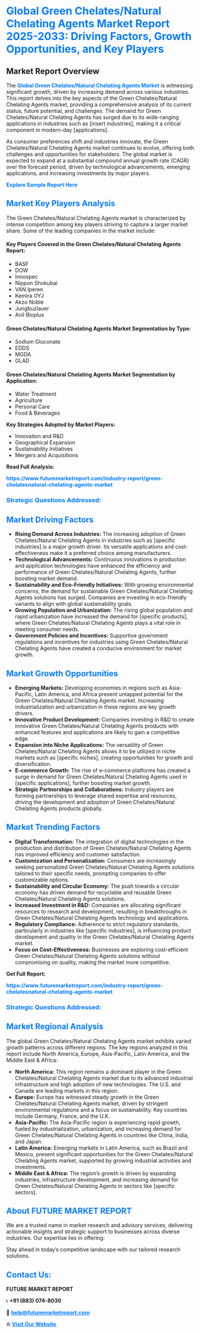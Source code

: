 <h1 style="color: #007BFF;">Global Green Chelates/Natural Chelating Agents Market Report 2025-2033: Driving Factors, Growth Opportunities, and Key Players</h1>

<section id="overview">
<h2>Market Report Overview</h2>
<p>The <a href="https://www.futuremarketreport.com/industry-report/green-chelatesnatural-chelating-agents-market" style="color: #007BFF; text-decoration: none;"><strong>Global Green Chelates/Natural Chelating Agents Market</strong></a> is witnessing significant growth, driven by increasing demand across various industries. This report delves into the key aspects of the Green Chelates/Natural Chelating Agents market, providing a comprehensive analysis of its current status, future potential, and challenges. The demand for Green Chelates/Natural Chelating Agents has surged due to its wide-ranging applications in industries such as [insert industries], making it a critical component in modern-day [applications].</p>
<p>As consumer preferences shift and industries innovate, the Green Chelates/Natural Chelating Agents market continues to evolve, offering both challenges and opportunities for stakeholders. The global market is expected to expand at a substantial compound annual growth rate (CAGR) over the forecast period, driven by technological advancements, emerging applications, and increasing investments by major players.</p>
</section>

<section id="overview">
<p><a href="https://www.futuremarketreport.com/request-sample/reportId=30903" style="color: #007BFF; text-decoration: none;"><strong>Explore Sample Report Here</strong></a></p>
</section>

<section id="key-players">
<h2 style="color: #007BFF;">Market Key Players Analysis</h2>
<p>The Green Chelates/Natural Chelating Agents market is characterized by intense competition among key players striving to capture a larger market share. Some of the leading companies in the market include:</p>
<h4>Key Players Covered in the Green Chelates/Natural Chelating Agents Report:</h4>
<ul><li>BASF</li><li>DOW</li><li>Innospec</li><li>Nippon Shokubai</li><li>VAN Iperen</li><li>Kemira OYJ</li><li>Akzo Noble</li><li>Jungbuzlauer</li><li>Anil Bioplus</li></ul>
<h4>Green Chelates/Natural Chelating Agents Market Segmentation by Type:</h4>
<ul><li>Sodium Gluconate</li><li>EDDS</li><li>MGDA</li><li>GLAD</li></ul>

<h4>Green Chelates/Natural Chelating Agents Market Segmentation by Application:</h4>
<ul><li>Water Treatment</li><li>Agriculture</li><li>Personal Care</li><li>Food &amp; Beverages</li></ul>
<p><strong>Key Strategies Adopted by Market Players:</strong></p>
<ul>
<li>Innovation and R&D</li>
<li>Geographical Expansion</li>
<li>Sustainability Initiatives</li>
<li>Mergers and Acquisitions</li>
</ul>
</section>

<section>
<p><strong>Read Full Analysis: </strong></p><a href="https://www.futuremarketreport.com/industry-report/green-chelatesnatural-chelating-agents-market" style="color: #007BFF; text-decoration: none;"><strong>https://www.futuremarketreport.com/industry-report/green-chelatesnatural-chelating-agents-market</strong></a>
<h3 style="color: #007BFF;">Strategic Questions Addressed:</h3>
</section>

<section id="driving-factors">
<h2 style="color: #007BFF;">Market Driving Factors</h2>
<ul>
<li><strong>Rising Demand Across Industries:</strong> The increasing adoption of Green Chelates/Natural Chelating Agents in industries such as [specific industries] is a major growth driver. Its versatile applications and cost-effectiveness make it a preferred choice among manufacturers.</li>
<li><strong>Technological Advancements:</strong> Continuous innovations in production and application technologies have enhanced the efficiency and performance of Green Chelates/Natural Chelating Agents, further boosting market demand.</li>
<li><strong>Sustainability and Eco-Friendly Initiatives:</strong> With growing environmental concerns, the demand for sustainable Green Chelates/Natural Chelating Agents solutions has surged. Companies are investing in eco-friendly variants to align with global sustainability goals.</li>
<li><strong>Growing Population and Urbanization:</strong> The rising global population and rapid urbanization have increased the demand for [specific products], where Green Chelates/Natural Chelating Agents plays a vital role in meeting consumer needs.</li>
<li><strong>Government Policies and Incentives:</strong> Supportive government regulations and incentives for industries using Green Chelates/Natural Chelating Agents have created a conducive environment for market growth.</li>
</ul>
</section>

<section id="growth-opportunities">
<h2 style="color: #007BFF;">Market Growth Opportunities</h2>
<ul>
<li><strong>Emerging Markets:</strong> Developing economies in regions such as Asia-Pacific, Latin America, and Africa present untapped potential for the Green Chelates/Natural Chelating Agents market. Increasing industrialization and urbanization in these regions are key growth drivers.</li>
<li><strong>Innovative Product Development:</strong> Companies investing in R&D to create innovative Green Chelates/Natural Chelating Agents products with enhanced features and applications are likely to gain a competitive edge.</li>
<li><strong>Expansion into Niche Applications:</strong> The versatility of Green Chelates/Natural Chelating Agents allows it to be utilized in niche markets such as [specific niches], creating opportunities for growth and diversification.</li>
<li><strong>E-commerce Growth:</strong> The rise of e-commerce platforms has created a surge in demand for Green Chelates/Natural Chelating Agents used in [specific applications], further boosting market growth.</li>
<li><strong>Strategic Partnerships and Collaborations:</strong> Industry players are forming partnerships to leverage shared expertise and resources, driving the development and adoption of Green Chelates/Natural Chelating Agents products globally.</li>
</ul>
</section>

<section id="trending-factors">
<h2 style="color: #007BFF;">Market Trending Factors</h2>
<ul>
<li><strong>Digital Transformation:</strong> The integration of digital technologies in the production and distribution of Green Chelates/Natural Chelating Agents has improved efficiency and customer satisfaction.</li>
<li><strong>Customization and Personalization:</strong> Consumers are increasingly seeking personalized Green Chelates/Natural Chelating Agents solutions tailored to their specific needs, prompting companies to offer customizable options.</li>
<li><strong>Sustainability and Circular Economy:</strong> The push towards a circular economy has driven demand for recyclable and reusable Green Chelates/Natural Chelating Agents solutions.</li>
<li><strong>Increased Investment in R&D:</strong> Companies are allocating significant resources to research and development, resulting in breakthroughs in Green Chelates/Natural Chelating Agents technology and applications.</li>
<li><strong>Regulatory Compliance:</strong> Adherence to strict regulatory standards, particularly in industries like [specific industries], is influencing product development and quality in the Green Chelates/Natural Chelating Agents market.</li>
<li><strong>Focus on Cost-Effectiveness:</strong> Businesses are exploring cost-efficient Green Chelates/Natural Chelating Agents solutions without compromising on quality, making the market more competitive.</li>
</ul>
</section>

<section>
<p><strong>Get Full Report: </strong></p><a href="https://www.futuremarketreport.com/industry-report/green-chelatesnatural-chelating-agents-market" style="color: #007BFF; text-decoration: none;"><strong>https://www.futuremarketreport.com/industry-report/green-chelatesnatural-chelating-agents-market</strong></a>
<h3 style="color: #007BFF;">Strategic Questions Addressed:</h3>
</section>


<section id="regional-analysis">
<h2 style="color: #007BFF;">Market Regional Analysis</h2>
<p>The global Green Chelates/Natural Chelating Agents market exhibits varied growth patterns across different regions. The key regions analyzed in this report include North America, Europe, Asia-Pacific, Latin America, and the Middle East & Africa:</p>
<ul>
<li><strong>North America:</strong> This region remains a dominant player in the Green Chelates/Natural Chelating Agents market due to its advanced industrial infrastructure and high adoption of new technologies. The U.S. and Canada are leading markets in this region.</li>
<li><strong>Europe:</strong> Europe has witnessed steady growth in the Green Chelates/Natural Chelating Agents market, driven by stringent environmental regulations and a focus on sustainability. Key countries include Germany, France, and the U.K.</li>
<li><strong>Asia-Pacific:</strong> The Asia-Pacific region is experiencing rapid growth, fueled by industrialization, urbanization, and increasing demand for Green Chelates/Natural Chelating Agents in countries like China, India, and Japan.</li>
<li><strong>Latin America:</strong> Emerging markets in Latin America, such as Brazil and Mexico, present significant opportunities for the Green Chelates/Natural Chelating Agents market, supported by growing industrial activities and investments.</li>
<li><strong>Middle East & Africa:</strong> The region’s growth is driven by expanding industries, infrastructure development, and increasing demand for Green Chelates/Natural Chelating Agents in sectors like [specific sectors].</li>
</ul>
</section>

<footer>
<h2 style="color: #007BFF;">About FUTURE MARKET REPORT</h2>
<p>We are a trusted name in market research and advisory services, delivering actionable insights and strategic support to businesses across diverse industries. Our expertise lies in offering:</p>

<p>Stay ahead in today’s competitive landscape with our tailored research solutions.</p>

<h2 style="color: #007BFF;">Contact Us:</h2>
<p><strong>FUTURE MARKET REPORT</strong></p>
<p>📞 <strong>+91 (883) 074-8030</strong></p>
<p>📧 <strong><a href="mailto:help@futuremarketreport.com" style="color: #007BFF;">help@futuremarketreport.com</a></strong></p>
<p>🌐 <strong><a href="https://www.futuremarketreport.com/" style="color: #007BFF;">Visit Our Website</a></strong></p>
</footer>